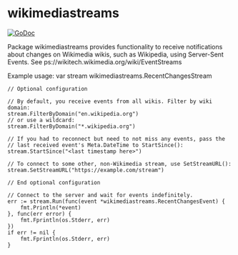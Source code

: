 # wikimediastreams

[![GoDoc](https://godoc.org/github.com/MaxSem/wikimediastreams?status.svg)](https://godoc.org/github.com/MaxSem/wikimediastreams)

Package wikimediastreams provides functionality to receive notifications about changes
on Wikimedia wikis, such as Wikipedia, using Server-Sent Events. See ps://wikitech.wikimedia.org/wiki/EventStreams

Example usage:
    var stream wikimediastreams.RecentChangesStream

    // Optional configuration

    // By default, you receive events from all wikis. Filter by wiki domain:
    stream.FilterByDomain("en.wikipedia.org")
    // or use a wildcard:
    stream.FilterByDomain("*.wikipedia.org")

    // If you had to reconnect but need to not miss any events, pass the
    // last received event's Meta.DateTime to StartSince():
    stream.StartSince("<last timestamp here>")

    // To connect to some other, non-Wikimedia stream, use SetStreamURL():
    stream.SetStreamURL("https://example.com/stream")

    // End optional configuration

    // Connect to the server and wait for events indefinitely.
	err := stream.Run(func(event *wikimediastreams.RecentChangesEvent) {
		fmt.Println(*event)
	}, func(err error) {
		fmt.Fprintln(os.Stderr, err)
	})
	if err != nil {
		fmt.Fprintln(os.Stderr, err)
	}